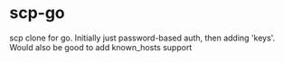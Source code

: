 scp-go
======

scp clone for go. Initially just password-based auth, then adding 'keys'. Would also be good to add known_hosts support
